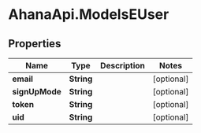 # AhanaApi.ModelsEUser

## Properties
Name | Type | Description | Notes
------------ | ------------- | ------------- | -------------
**email** | **String** |  | [optional] 
**signUpMode** | **String** |  | [optional] 
**token** | **String** |  | [optional] 
**uid** | **String** |  | [optional] 


